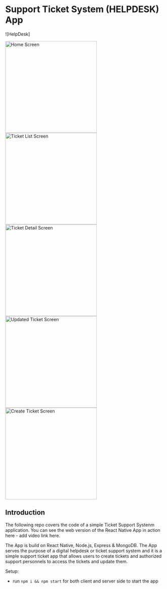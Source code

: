 # Support Ticket System (HELPDESK) App

![HelpDesk]

<img width="290" alt="Home Screen" src="https://github.com/DaniyalZulfiqar/support_ticket_system/assets/68623585/1176da7e-cd9d-4a61-8fdd-1ef195e53e5e">
<img width="290" alt="Ticket List Screen" <img width="290" alt="Screenshot 2024-02-16 at 5 13 33 PM" src="https://github.com/DaniyalZulfiqar/support_ticket_system/assets/68623585/1108ea46-977b-4f3c-9c00-a14302460cdb">
<img width="290" alt="Ticket Detail Screen" src="https://github.com/DaniyalZulfiqar/support_ticket_system/assets/68623585/685f11dd-9267-4a47-839d-278dbd642908">
<img width="290" alt="Updated Ticket Screen" src="https://github.com/DaniyalZulfiqar/support_ticket_system/assets/68623585/655a71a7-0c86-4b1f-b17b-6c2a85e6f096">
<img width="290" alt="Create Ticket Screen" src="https://github.com/DaniyalZulfiqar/support_ticket_system/assets/68623585/1b305c54-df26-4398-93e7-c6013766b973">



## Introduction
The following repo covers the code of a simple Ticket Support Systenm application. You can see the web version of the React Native App in action here - add video link here.

The App is build on React Native, Node.js, Express & MongoDB. The App serves the purpose of a digital helpdesk or ticket support system and it is a simple support ticket app that allows users to create tickets and authorized support personnels to access the tickets and update them.

Setup:
- run ```npm i && npm start``` for both client and server side to start the app
